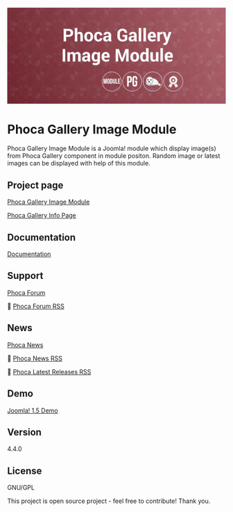 



![Phoca Gallery Image Module](https://github.com/PhocaCz/PhocaGalleryImageModule/blob/master/mod_phocagallery_image.png?raw=true)

# Phoca Gallery Image Module



Phoca Gallery Image Module is a Joomla! module which display image(s) from Phoca Gallery component in module positon. Random image or latest images can be displayed with help of this module.



## Project page

[Phoca Gallery Image Module](https://www.phoca.cz/phocagallery-image)

[Phoca Gallery Info Page](https://www.phoca.cz/project/phocagallery-joomla-gallery)



## Documentation

[Documentation](https://www.phoca.cz/documentation/category/11-phoca-gallery-image-module)





## Support

[Phoca Forum](https://www.phoca.cz/forum)

:bell: [Phoca Forum RSS](https://www.phoca.cz/forum/app.php/feed)



## News

[Phoca News](https://www.phoca.cz/news)

:bell: [Phoca News RSS](https://www.phoca.cz/news?format=feed&type=rss)

:bell: [Phoca Latest Releases RSS](https://www.phoca.cz/download/feed/111?format=feed&type=rss)



## Demo

[Joomla! 1.5 Demo](https://www.phoca.cz/demo/)



## Version

4.4.0



## License

GNU/GPL



This project is open source project - feel free to contribute! Thank you.
